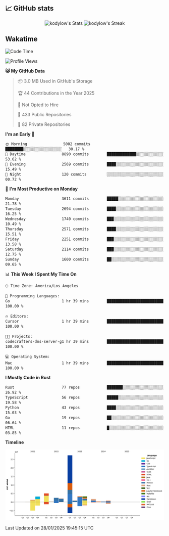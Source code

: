 ## 📈 GitHub stats
<!--START_SECTION:github-->
<div class="badges-githubstats">
  <p align="center">
    <img src="https://github-readme-stats.vercel.app/api?username=kodylow&theme=tokyonight&show_icons=true&hide_border=true&count_private=true" alt="kodylow's Stats" height="165">
    <img src="https://github-readme-streak-stats.herokuapp.com/?user=kodylow&theme=tokyonight&hide_border=true" alt="kodylow's Streak" height="165">
  </p>
</div>
<!--END_SECTION:github-->

## Wakatime 
<!--START_SECTION:waka-->
![Code Time](http://img.shields.io/badge/Code%20Time-1%2C294%20hrs%2031%20mins-blue)

![Profile Views](http://img.shields.io/badge/Profile%20Views-3-blue)

**🐱 My GitHub Data** 

> 📦 3.0 MB Used in GitHub's Storage 
 > 
> 🏆 44 Contributions in the Year 2025
 > 
> 🚫 Not Opted to Hire
 > 
> 📜 433 Public Repositories 
 > 
> 🔑 82 Private Repositories 
 > 
**I'm an Early 🐤** 

```text
🌞 Morning                5002 commits        ████████░░░░░░░░░░░░░░░░░   30.17 % 
🌆 Daytime                8890 commits        █████████████░░░░░░░░░░░░   53.62 % 
🌃 Evening                2569 commits        ████░░░░░░░░░░░░░░░░░░░░░   15.49 % 
🌙 Night                  120 commits         ░░░░░░░░░░░░░░░░░░░░░░░░░   00.72 % 
```
📅 **I'm Most Productive on Monday** 

```text
Monday                   3611 commits        █████░░░░░░░░░░░░░░░░░░░░   21.78 % 
Tuesday                  2694 commits        ████░░░░░░░░░░░░░░░░░░░░░   16.25 % 
Wednesday                1740 commits        ███░░░░░░░░░░░░░░░░░░░░░░   10.49 % 
Thursday                 2571 commits        ████░░░░░░░░░░░░░░░░░░░░░   15.51 % 
Friday                   2251 commits        ███░░░░░░░░░░░░░░░░░░░░░░   13.58 % 
Saturday                 2114 commits        ███░░░░░░░░░░░░░░░░░░░░░░   12.75 % 
Sunday                   1600 commits        ██░░░░░░░░░░░░░░░░░░░░░░░   09.65 % 
```


📊 **This Week I Spent My Time On** 

```text
🕑︎ Time Zone: America/Los_Angeles

💬 Programming Languages: 
Go                       1 hr 39 mins        █████████████████████████   100.00 % 

🔥 Editors: 
Cursor                   1 hr 39 mins        █████████████████████████   100.00 % 

🐱‍💻 Projects: 
codecrafters-dns-server-g1 hr 39 mins        █████████████████████████   100.00 % 

💻 Operating System: 
Mac                      1 hr 39 mins        █████████████████████████   100.00 % 
```

**I Mostly Code in Rust** 

```text
Rust                     77 repos            ███████░░░░░░░░░░░░░░░░░░   26.92 % 
TypeScript               56 repos            █████░░░░░░░░░░░░░░░░░░░░   19.58 % 
Python                   43 repos            ████░░░░░░░░░░░░░░░░░░░░░   15.03 % 
Go                       19 repos            ██░░░░░░░░░░░░░░░░░░░░░░░   06.64 % 
HTML                     11 repos            █░░░░░░░░░░░░░░░░░░░░░░░░   03.85 % 
```



**Timeline**

![Lines of Code chart](https://raw.githubusercontent.com/Kodylow/Kodylow/master/assets/bar_graph.png)


 Last Updated on 28/01/2025 19:45:15 UTC
<!--END_SECTION:waka-->
